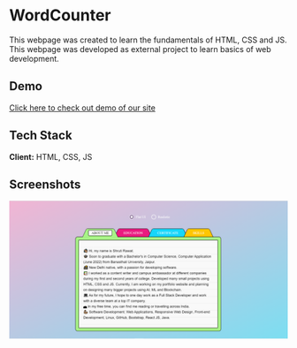 # WordCounter


This webpage was created to learn the fundamentals of HTML, CSS and JS. This webpage was developed as external project to learn basics of web development.


## Demo

[Click here to check out demo of our site](rawatshruti.github.io/foldertabs/)


## Tech Stack

**Client:** HTML, CSS, JS

## Screenshots

![Home Page](https://github.com/RawatShruti/images_pvt/blob/main/FolderTabs%20Screenshots/FolderTabs.PNG)

